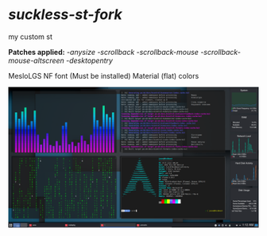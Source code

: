 # *suckless-st-fork*
my custom st

**Patches applied:**
  *-anysize*
  *-scrollback*
  *-scrollback-mouse*
  *-scrollback-mouse-altscreen*
  *-desktopentry*

MesloLGS NF font (Must be installed)
Material (flat) colors

![st](st.png)
